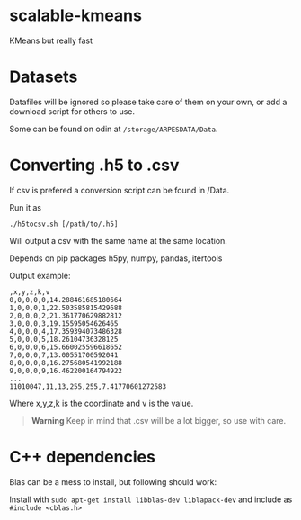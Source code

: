 # scalable-kmeans
KMeans but really fast


# Datasets
Datafiles will be ignored so please take care of them on your own, or add a download script for others to use.

Some can be found on odin at ```/storage/ARPESDATA/Data```.


# Converting .h5 to .csv
If csv is prefered a conversion script can be found in /Data.

Run it as
```
./h5tocsv.sh [/path/to/.h5]
```
Will output a csv with the same name at the same location.

Depends on pip packages h5py, numpy, pandas, itertools

Output example:
```
,x,y,z,k,v
0,0,0,0,0,14.288461685180664
1,0,0,0,1,22.503585815429688
2,0,0,0,2,21.361770629882812
3,0,0,0,3,19.15595054626465
4,0,0,0,4,17.359394073486328
5,0,0,0,5,18.26104736328125
6,0,0,0,6,15.660025596618652
7,0,0,0,7,13.00551700592041
8,0,0,0,8,16.275680541992188
9,0,0,0,9,16.462200164794922
...
11010047,11,13,255,255,7.41770601272583
```
Where x,y,z,k is the coordinate and v is the value.

> **Warning**
> Keep in mind that .csv will be a lot bigger, so use with care.

# C++ dependencies
Blas can be a mess to install, but following should work:

Install with ```sudo apt-get install libblas-dev liblapack-dev``` and include as ```#include <cblas.h>```
